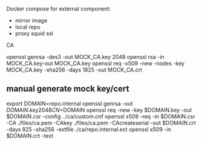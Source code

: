 Docker compose for external component:
 - mirror image
 - local repo
 - proxy squid ssl

CA

openssl genrsa -des3 -out MOCK_CA.key 2048
openssl rsa -in MOCK_CA.key-out MOCK_CA.key
openssl req -x509 -new -nodes -key  MOCK_CA.key -sha256 -days 1825 -out  MOCK_CA.crt

## manual generate mock key/cert
export DOMAIN=repo.internal
openssl genrsa -out $DOMAIN.key 2048
CN=$DOMAIN openssl req -new -key $DOMAIN.key -out $DOMAIN.csr  -config ../ca/custom.cnf
openssl x509 -req -in $DOMAIN.csr -CA ./files/ca.pem -CAkey ./files/ca.pem -CAcreateserial -out $DOMAIN.crt -days 825 -sha256 -extfile ./ca/repo.internal.ext
openssl x509 -in $DOMAIN.crt -text
